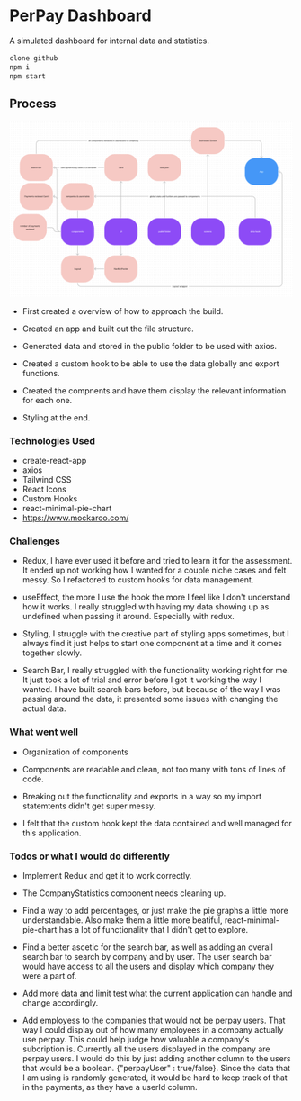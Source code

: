 # PerPay Dashboard

A simulated dashboard for internal data and statistics.

```
clone github
npm i
npm start
```

## Process

![component-tree](/readmeAssets/component-tree.png)

- First created a overview of how to approach the build.

- Created an app and built out the file structure.

- Generated data and stored in the public folder to be used with axios.

- Created a custom hook to be able to use the data globally and export functions.

- Created the compnents and have them display the relevant information for each one.

- Styling at the end.

### Technologies Used

- create-react-app
- axios
- Tailwind CSS
- React Icons
- Custom Hooks
- react-minimal-pie-chart
- https://www.mockaroo.com/

### Challenges

- Redux, I have ever used it before and tried to learn it for the assessment. It ended up not working how I wanted for a couple niche cases and felt messy. So I refactored to custom hooks for data management.

- useEffect, the more I use the hook the more I feel like I don't understand how it works. I really struggled with having my data showing up as undefined when passing it around. Especially with redux.

- Styling, I struggle with the creative part of styling apps sometimes, but I always find it just helps to start one component at a time and it comes together slowly.

- Search Bar, I really struggled with the functionality working right for me. It just took a lot of trial and error before I got it working the way I wanted. I have built search bars before, but because of the way I was passing around the data, it presented some issues with changing the actual data.

### What went well

- Organization of components

- Components are readable and clean, not too many with tons of lines of code.

- Breaking out the functionality and exports in a way so my import statemtents didn't get super messy.

- I felt that the custom hook kept the data contained and well managed for this application.

### Todos or what I would do differently

- Implement Redux and get it to work correctly.

- The CompanyStatistics component needs cleaning up.

- Find a way to add percentages, or just make the pie graphs a little more understandable. Also make them a little more beatiful, react-minimal-pie-chart has a lot of functionality that I didn't get to explore.

- Find a better ascetic for the search bar, as well as adding an overall search bar to search by company and by user. The user search bar would have access to all the users and display which company they were a part of.

- Add more data and limit test what the current application can handle and change accordingly.

- Add employess to the companies that would not be perpay users. That way I could display out of how many employees in a company actually use perpay. This could help judge how valuable a company's subcription is. Currently all the users displayed in the company are perpay users. I would do this by just adding another column to the users that would be a boolean. {"perpayUser" : true/false}. Since the data that I am using is randomly generated, it would be hard to keep track of that in the payments, as they have a userId column.

